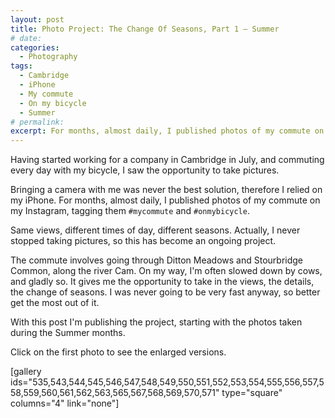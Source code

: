 ```yaml
---
layout: post
title: Photo Project: The Change Of Seasons, Part 1 – Summer
# date:
categories:
  - Photography
tags:
  - Cambridge
  - iPhone
  - My commute
  - On my bicycle
  - Summer
# permalink:
excerpt: For months, almost daily, I published photos of my commute on my Instagram account. I wanted to have a recollection of the views, always the same but always changing. This is an ongoing project, tracking the change of seasons. It starts with Summer.
---
```

Having started working for a company in Cambridge in July, and commuting every day with my bicycle, I saw the opportunity to take pictures.

Bringing a camera with me was never the best solution, therefore I relied on my iPhone. For months, almost daily, I published photos of my commute on my Instagram, tagging them `#mycommute` and `#onmybicycle`.

Same views, different times of day, different seasons. Actually, I never stopped taking pictures, so this has become an ongoing project.

The commute involves going through Ditton Meadows and Stourbridge Common, along the river Cam. On my way, I'm often slowed down by cows, and gladly so. It gives me the opportunity to take in the views, the details, the change of seasons. I was never going to be very fast anyway, so better get the most out of it.

With this post I'm publishing the project, starting with the photos taken during the Summer months.

Click on the first photo to see the enlarged versions.

<!-- =================== CHECK THE FOLLOWING GALLERY! -->

[gallery ids="535,543,544,545,546,547,548,549,550,551,552,553,554,555,556,557,558,559,560,561,562,563,565,567,568,569,570,571" type="square" columns="4" link="none"]